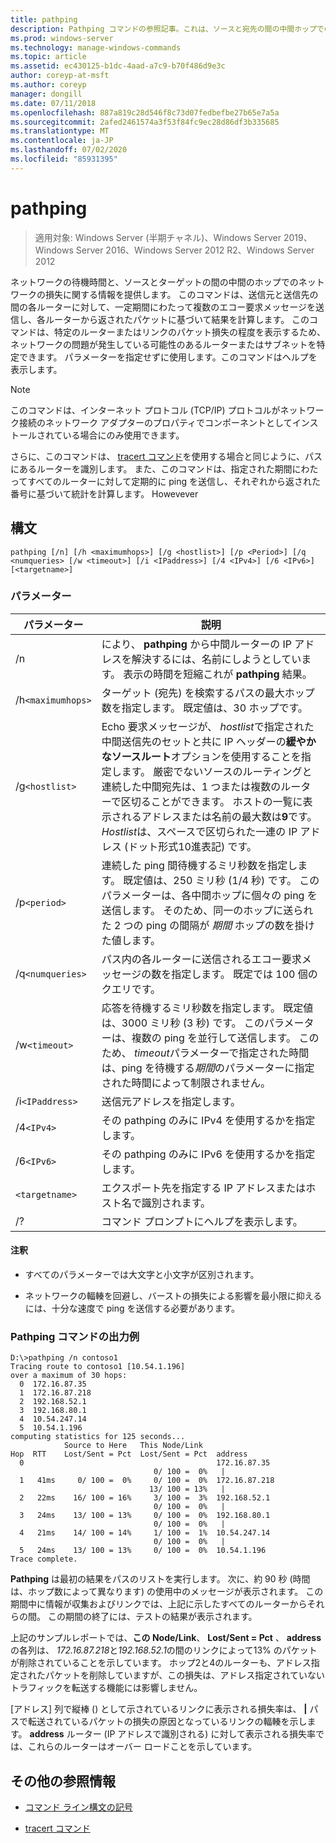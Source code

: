 ```yaml
---
title: pathping
description: Pathping コマンドの参照記事。これは、ソースと宛先の間の中間ホップでのネットワーク待機時間とネットワーク損失に関する情報を取得します。
ms.prod: windows-server
ms.technology: manage-windows-commands
ms.topic: article
ms.assetid: ec430125-b1dc-4aad-a7c9-b70f486d9e3c
author: coreyp-at-msft
ms.author: coreyp
manager: dongill
ms.date: 07/11/2018
ms.openlocfilehash: 887a819c28d546f8c73d07fedbefbe27b65e7a5a
ms.sourcegitcommit: 2afed2461574a3f53f84fc9ec28d86df3b335685
ms.translationtype: MT
ms.contentlocale: ja-JP
ms.lasthandoff: 07/02/2020
ms.locfileid: "85931395"
---
```

# <a name="pathping"></a>pathping

> 適用対象: Windows Server (半期チャネル)、Windows Server 2019、Windows Server 2016、Windows Server 2012 R2、Windows Server 2012

ネットワークの待機時間と、ソースとターゲットの間の中間のホップでのネットワークの損失に関する情報を提供します。 このコマンドは、送信元と送信先の間の各ルーターに対して、一定期間にわたって複数のエコー要求メッセージを送信し、各ルーターから返されたパケットに基づいて結果を計算します。 このコマンドは、特定のルーターまたはリンクのパケット損失の程度を表示するため、ネットワークの問題が発生している可能性のあるルーターまたはサブネットを特定できます。 パラメーターを指定せずに使用します。このコマンドはヘルプを表示します。

> [!NOTE]
> このコマンドは、インターネット プロトコル (TCP/IP) プロトコルがネットワーク接続のネットワーク アダプターのプロパティでコンポーネントとしてインストールされている場合にのみ使用できます。
>
> さらに、このコマンドは、 [tracert コマンド](tracert.md)を使用する場合と同じように、パスにあるルーターを識別します。 また、このコマンドは、指定された期間にわたってすべてのルーターに対して定期的に ping を送信し、それぞれから返された番号に基づいて統計を計算します。 Howevever

## <a name="syntax"></a>構文

```
pathping [/n] [/h <maximumhops>] [/g <hostlist>] [/p <Period>] [/q <numqueries> [/w <timeout>] [/i <IPaddress>] [/4 <IPv4>] [/6 <IPv6>][<targetname>]
```

### <a name="parameters"></a>パラメーター

| パラメーター | 説明 |
|--|--|
| /n | により、 **pathping** から中間ルーターの IP アドレスを解決するには、名前にしようとしています。 表示の時間を短縮これが **pathping** 結果。 |
| /h`<maximumhops>` | ターゲット (宛先) を検索するパスの最大ホップ数を指定します。 既定値は、30 ホップです。 |
| /g`<hostlist>` | Echo 要求メッセージが、 *hostlist*で指定された中間送信先のセットと共に IP ヘッダーの**緩やかなソースルート**オプションを使用することを指定します。 厳密でないソースのルーティングと連続した中間宛先は、1 つまたは複数のルーターで区切ることができます。 ホストの一覧に表示されるアドレスまたは名前の最大数は**9**です。 *Hostlist*は、スペースで区切られた一連の IP アドレス (ドット形式10進表記) です。 |
| /p`<period>` | 連続した ping 間待機するミリ秒数を指定します。 既定値は、250 ミリ秒 (1/4 秒) です。 このパラメーターは、各中間ホップに個々の ping を送信します。 そのため、同一のホップに送られた 2 つの ping の間隔が *期間* ホップの数を掛けた値します。 |
| /q`<numqueries>` | パス内の各ルーターに送信されるエコー要求メッセージの数を指定します。 既定では 100 個のクエリです。 |
| /w`<timeout>` | 応答を待機するミリ秒数を指定します。 既定値は、3000 ミリ秒 (3 秒) です。 このパラメーターは、複数の ping を並行して送信します。 このため、 *timeout*パラメーターで指定された時間は、ping を待機する*期間*のパラメーターに指定された時間によって制限されません。 |
| /i`<IPaddress>` | 送信元アドレスを指定します。 |
| /4`<IPv4>` | その pathping のみに IPv4 を使用するかを指定します。 |
| /6`<IPv6>` | その pathping のみに IPv6 を使用するかを指定します。 |
| `<targetname>` | エクスポート先を指定する IP アドレスまたはホスト名で識別されます。 |
| /? | コマンド プロンプトにヘルプを表示します。 |

#### <a name="remarks"></a>注釈

- すべてのパラメーターでは大文字と小文字が区別されます。

- ネットワークの輻輳を回避し、バーストの損失による影響を最小限に抑えるには、十分な速度で ping を送信する必要があります。

### <a name="example-of-the-pathping-command-output"></a>Pathping コマンドの出力例

```
D:\>pathping /n contoso1
Tracing route to contoso1 [10.54.1.196]
over a maximum of 30 hops:
  0  172.16.87.35
  1  172.16.87.218
  2  192.168.52.1
  3  192.168.80.1
  4  10.54.247.14
  5  10.54.1.196
computing statistics for 125 seconds...
            Source to Here   This Node/Link
Hop  RTT    Lost/Sent = Pct  Lost/Sent = Pct  address
  0                                           172.16.87.35
                                0/ 100 =  0%   |
  1   41ms     0/ 100 =  0%     0/ 100 =  0%  172.16.87.218
                               13/ 100 = 13%   |
  2   22ms    16/ 100 = 16%     3/ 100 =  3%  192.168.52.1
                                0/ 100 =  0%   |
  3   24ms    13/ 100 = 13%     0/ 100 =  0%  192.168.80.1
                                0/ 100 =  0%   |
  4   21ms    14/ 100 = 14%     1/ 100 =  1%  10.54.247.14
                                0/ 100 =  0%   |
  5   24ms    13/ 100 = 13%     0/ 100 =  0%  10.54.1.196
Trace complete.
```

**Pathping** は最初の結果をパスのリストを実行します。 次に、約 90 秒 (時間は、ホップ数によって異なります) の使用中のメッセージが表示されます。 この期間中に情報が収集およびリンクでは、上記に示したすべてのルーターからそれらの間。 この期間の終了には、テストの結果が表示されます。

上記のサンプルレポートでは、**この Node/Link**、 **Lost/Sent = Pct** 、 **address**の各列は、 *172.16.87.218*と*192.168.52.1*の間のリンクによって13% のパケットが削除されていることを示しています。 ホップ2と4のルーターも、アドレス指定されたパケットを削除していますが、この損失は、アドレス指定されていないトラフィックを転送する機能には影響しません。

[アドレス] 列で縦棒 () として示されているリンクに表示される損失率は、 **|** パスで転送されているパケットの損失の原因となっているリンクの輻輳を示します。 **address** ルーター (IP アドレスで識別される) に対して表示される損失率では、これらのルーターはオーバー ロードことを示しています。

## <a name="additional-references"></a>その他の参照情報

- [コマンド ライン構文の記号](command-line-syntax-key.md)

- [tracert コマンド](tracert.md)
